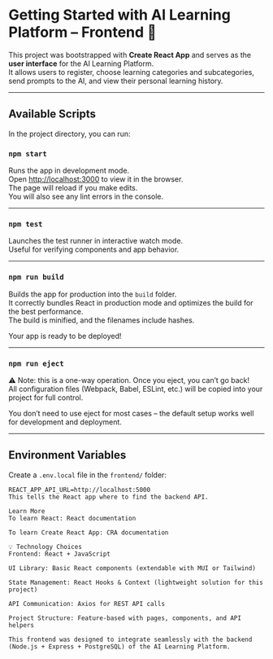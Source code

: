 # Getting Started with AI Learning Platform – Frontend 🎨

This project was bootstrapped with **Create React App** and serves as the **user interface** for the AI Learning Platform.  
It allows users to register, choose learning categories and subcategories, send prompts to the AI, and view their personal learning history.

---

## Available Scripts

In the project directory, you can run:

### `npm start`
Runs the app in development mode.  
Open [http://localhost:3000](http://localhost:3000) to view it in the browser.  
The page will reload if you make edits.  
You will also see any lint errors in the console.

---

### `npm test`
Launches the test runner in interactive watch mode.  
Useful for verifying components and app behavior.

---

### `npm run build`
Builds the app for production into the `build` folder.  
It correctly bundles React in production mode and optimizes the build for the best performance.  
The build is minified, and the filenames include hashes.

Your app is ready to be deployed!

---

### `npm run eject`
⚠️ Note: this is a one-way operation. Once you eject, you can’t go back!  
All configuration files (Webpack, Babel, ESLint, etc.) will be copied into your project for full control.

You don’t need to use eject for most cases – the default setup works well for development and deployment.

---

## Environment Variables

Create a `.env.local` file in the `frontend/` folder:

```env
REACT_APP_API_URL=http://localhost:5000
This tells the React app where to find the backend API.

Learn More
To learn React: React documentation

To learn Create React App: CRA documentation

💡 Technology Choices
Frontend: React + JavaScript

UI Library: Basic React components (extendable with MUI or Tailwind)

State Management: React Hooks & Context (lightweight solution for this project)

API Communication: Axios for REST API calls

Project Structure: Feature-based with pages, components, and API helpers

This frontend was designed to integrate seamlessly with the backend (Node.js + Express + PostgreSQL) of the AI Learning Platform.

